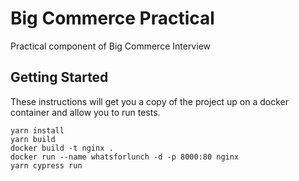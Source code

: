 # Big Commerce Practical

Practical component of Big Commerce Interview

## Getting Started

These instructions will get you a copy of the project up on a docker container and allow you to run tests.

```
yarn install
yarn build
docker build -t nginx .
docker run --name whatsforlunch -d -p 8000:80 nginx
yarn cypress run 
```